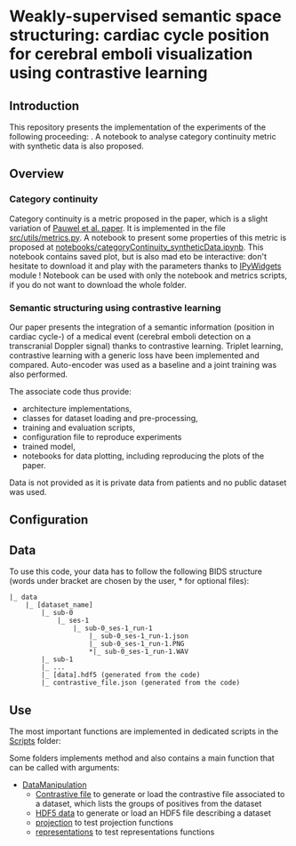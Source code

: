 # Weakly-supervised semantic space structuring: cardiac cycle position for cerebral emboli visualization using contrastive learning

## Introduction
This repository presents the implementation of the experiments of the following proceeding:
[](). A notebook to analyse category continuity metric with synthetic data is also proposed.

## Overview
### Category continuity
Category continuity is a metric proposed in the paper, which is a slight variation of [Pauwel et al. paper](https://www.sciencedirect.com/science/article/pii/S1077314299907634). It is implemented in the file [src/utils/metrics.py](src/utils/metrics.py). A notebook to present some properties of this metric is proposed at [notebooks/categoryContinuity_syntheticData.ipynb](notebooks/categoryContinuity_syntheticData.ipynb). This notebook contains saved plot, but is also mad eto be interactive: don't hesitate to download it and play with the parameters thanks to [IPyWidgets](https://ipywidgets.readthedocs.io/en/stable/) module ! Notebook can be used with only the notebook and metrics scripts, if you do not want to download the whole folder.

### Semantic structuring using contrastive learning
Our paper presents the integration of a semantic information (position in cardiac cycle-) of a medical event (cerebral emboli detection on a transcranial Doppler signal) thanks to contrastive learning. Triplet learning, contrastive learning with a generic loss have been implemented and compared. Auto-encoder was used as a baseline and a joint training was also performed.

The associate code thus provide:
* architecture implementations,
* classes for dataset loading and pre-processing,
* training and evaluation scripts,
* configuration file to reproduce experiments
* trained model,
* notebooks for data plotting, including reproducing the plots of the paper.

Data is not provided as it is private data from patients and no public dataset was used.

## Configuration

## Data
To use this code, your data has to follow the following BIDS structure (words under bracket are chosen by the user, * for optional files):

```
|_ data
    |_ [dataset_name]
        |_ sub-0
            |_ ses-1
                |_ sub-0_ses-1_run-1
                    |_ sub-0_ses-1_run-1.json
                    |_ sub-0_ses-1_run-1.PNG
                    *|_ sub-0_ses-1_run-1.WAV
        |_ sub-1
        |_ ...
        |_ [data].hdf5 (generated from the code)
        |_ contrastive_file.json (generated from the code)
```

## Use
The most important functions are implemented in dedicated scripts in the [Scripts](src/Scripts) folder:

Some folders implements method and also contains a main function that can be called with arguments:
* [DataManipulation](src/DataManipulation/)
    * [Contrastive file](src/DataManipulation/contrastive_file.py) to generate or load the contrastive file associated to a dataset, which lists the groups of positives from the dataset
    * [HDF5 data](src/DataManipulation/hdf5_data.py) to generate or load an HDF5 file describing a dataset
    * [projection](src/DataManipulation/projection.py) to test projection functions
    * [representations](src/DataManipulation/reppresentations.py) to test representations functions

